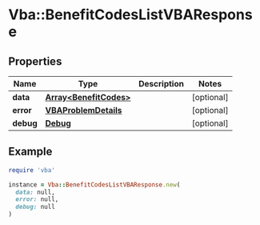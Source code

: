 # Vba::BenefitCodesListVBAResponse

## Properties

| Name | Type | Description | Notes |
| ---- | ---- | ----------- | ----- |
| **data** | [**Array&lt;BenefitCodes&gt;**](BenefitCodes.md) |  | [optional] |
| **error** | [**VBAProblemDetails**](VBAProblemDetails.md) |  | [optional] |
| **debug** | [**Debug**](Debug.md) |  | [optional] |

## Example

```ruby
require 'vba'

instance = Vba::BenefitCodesListVBAResponse.new(
  data: null,
  error: null,
  debug: null
)
```

